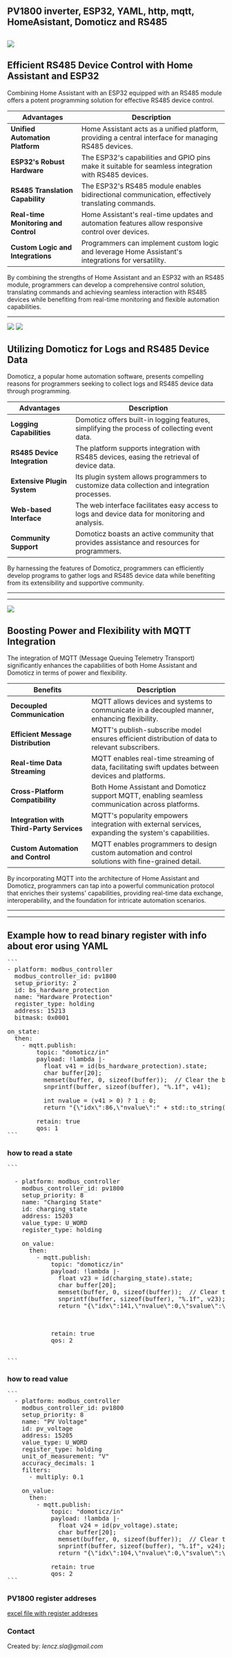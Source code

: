 
## PV1800 inverter, ESP32, YAML, http, mqtt, HomeAsistant, Domoticz and RS485


![](rs485a.gif)
---




## **Efficient RS485 Device Control with Home Assistant and ESP32**

Combining Home Assistant with an ESP32 equipped with an RS485 module offers a potent programming solution for effective RS485 device control.

| **Advantages**                                  | **Description**                                                                                       |
|-------------------------------------------------|-------------------------------------------------------------------------------------------------------|
| **Unified Automation Platform**                 | Home Assistant acts as a unified platform, providing a central interface for managing RS485 devices.|
| **ESP32's Robust Hardware**                     | The ESP32's capabilities and GPIO pins make it suitable for seamless integration with RS485 devices.|
| **RS485 Translation Capability**                | The ESP32's RS485 module enables bidirectional communication, effectively translating commands.     |
| **Real-time Monitoring and Control**            | Home Assistant's real-time updates and automation features allow responsive control over devices.  |
| **Custom Logic and Integrations**               | Programmers can implement custom logic and leverage Home Assistant's integrations for versatility.|

By combining the strengths of Home Assistant and an ESP32 with an RS485 module, programmers can develop a comprehensive control solution, translating commands and achieving seamless interaction with RS485 devices while benefiting from real-time monitoring and flexible automation capabilities.








---
![](domoticz.jpg)
![](tasmota.jpg)
## **Utilizing Domoticz for Logs and RS485 Device Data**

Domoticz, a popular home automation software, presents compelling reasons for programmers seeking to collect logs and RS485 device data through programming.

| **Advantages**                                 | **Description**                                                                             |
|-----------------------------------------------|---------------------------------------------------------------------------------------------|
| **Logging Capabilities**                       | Domoticz offers built-in logging features, simplifying the process of collecting event data. |
| **RS485 Device Integration**                   | The platform supports integration with RS485 devices, easing the retrieval of device data.  |
| **Extensive Plugin System**                    | Its plugin system allows programmers to customize data collection and integration processes.|
| **Web-based Interface**                        | The web interface facilitates easy access to logs and device data for monitoring and analysis.|
| **Community Support**                          | Domoticz boasts an active community that provides assistance and resources for programmers. |

By harnessing the features of Domoticz, programmers can efficiently develop programs to gather logs and RS485 device data while benefiting from its extensibility and supportive community.

---


---



![](mqtt.jpg)
## **Boosting Power and Flexibility with MQTT Integration**

The integration of MQTT (Message Queuing Telemetry Transport) significantly enhances the capabilities of both Home Assistant and Domoticz in terms of power and flexibility.

| **Benefits**                                           | **Description**                                                                                     |
|-------------------------------------------------------|-----------------------------------------------------------------------------------------------------|
| **Decoupled Communication**                           | MQTT allows devices and systems to communicate in a decoupled manner, enhancing flexibility.        |
| **Efficient Message Distribution**                    | MQTT's publish-subscribe model ensures efficient distribution of data to relevant subscribers.     |
| **Real-time Data Streaming**                          | MQTT enables real-time streaming of data, facilitating swift updates between devices and platforms.|
| **Cross-Platform Compatibility**                      | Both Home Assistant and Domoticz support MQTT, enabling seamless communication across platforms.   |
| **Integration with Third-Party Services**             | MQTT's popularity empowers integration with external services, expanding the system's capabilities.|
| **Custom Automation and Control**                     | MQTT enables programmers to design custom automation and control solutions with fine-grained detail.|

By incorporating MQTT into the architecture of Home Assistant and Domoticz, programmers can tap into a powerful communication protocol that enriches their systems' capabilities, providing real-time data exchange, interoperability, and the foundation for intricate automation scenarios.

---






---

</p></p></p>

 
## Example how to read binary register with info about eror using YAML



<pre>
```
- platform: modbus_controller
  modbus_controller_id: pv1800
  setup_priority: 2
  id: bs_hardware_protection
  name: "Hardware Protection"
  register_type: holding
  address: 15213
  bitmask: 0x0001

on_state:
  then:
    - mqtt.publish:
        topic: "domoticz/in"
        payload: !lambda |-
          float v41 = id(bs_hardware_protection).state;
          char buffer[20];
          memset(buffer, 0, sizeof(buffer));  // Clear the buffer before use
          snprintf(buffer, sizeof(buffer), "%.1f", v41);

          int nvalue = (v41 > 0) ? 1 : 0;
          return "{\"idx\":86,\"nvalue\":" + std::to_string(nvalue) + ",\"svalue\":\"" + std::string(buffer) + "\"}";

        retain: true
        qos: 1
```
</pre>
### how to read a state
<pre>
```

  - platform: modbus_controller
    modbus_controller_id: pv1800
    setup_priority: 8
    name: "Charging State"
    id: charging_state
    address: 15203
    value_type: U_WORD
    register_type: holding

    on_value:
      then:
        - mqtt.publish:
            topic: "domoticz/in"
            payload: !lambda |-
              float v23 = id(charging_state).state;
              char buffer[20];
              memset(buffer, 0, sizeof(buffer));  // Clear the buffer before use
              snprintf(buffer, sizeof(buffer), "%.1f", v23);
              return "{\"idx\":141,\"nvalue\":0,\"svalue\":\"" + std::string(buffer) + "\"}";



            retain: true
            qos: 2


```
</pre>

### how to read value
<pre>
```
  - platform: modbus_controller
    modbus_controller_id: pv1800
    setup_priority: 8
    name: "PV Voltage"
    id: pv_voltage
    address: 15205
    value_type: U_WORD
    register_type: holding
    unit_of_measurement: "V"
    accuracy_decimals: 1
    filters:
      - multiply: 0.1

    on_value:
      then:
        - mqtt.publish:
            topic: "domoticz/in"
            payload: !lambda |-
              float v24 = id(pv_voltage).state;
              char buffer[20];
              memset(buffer, 0, sizeof(buffer));  // Clear the buffer before use
              snprintf(buffer, sizeof(buffer), "%.1f", v24);
              return "{\"idx\":104,\"nvalue\":0,\"svalue\":\"" + std::string(buffer) + "\"}";

            retain: true
            qos: 2
```
</pre>
### PV1800 register addreses
[excel file with register addreses](PV1800.xlsx)


### Contact
Created by: _lencz.sla@gmail.com_

